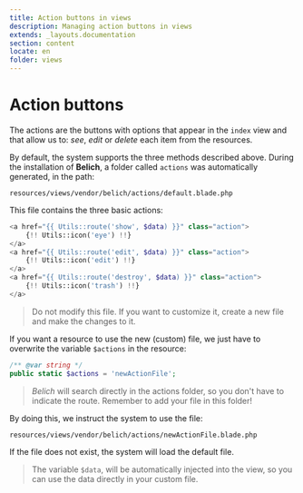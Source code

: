 ```yaml
---
title: Action buttons in views
description: Managing action buttons in views
extends: _layouts.documentation
section: content
locate: en
folder: views
---
```


# Action buttons

The actions are the buttons with options that appear in the `index` view and that allow us to: *see*, *edit* or *delete* each item from the resources.

By default, the system supports the three methods described above. During the installation of **Belich**, a folder called `actions` was automatically generated, in the path:

`resources/views/vendor/belich/actions/default.blade.php`

This file contains the three basic actions:

```php
<a href="{{ Utils::route('show', $data) }}" class="action">
    {!! Utils::icon('eye') !!}
</a>
<a href="{{ Utils::route('edit', $data) }}" class="action">
    {!! Utils::icon('edit') !!}
</a>
<a href="{{ Utils::route('destroy', $data) }}" class="action">
    {!! Utils::icon('trash') !!}
</a>
```

>Do not modify this file. If you want to customize it, create a new file and make the changes to it.

If you want a resource to use the new (custom) file, we just have to overwrite the variable `$actions` in the resource:

```php
/** @var string */
public static $actions = 'newActionFile';
```

>*Belich* will search directly in the actions folder, so you don't have to indicate the route. Remember to add your file in this folder!

By doing this, we instruct the system to use the file:

`resources/views/vendor/belich/actions/newActionFile.blade.php`

If the file does not exist, the system will load the default file.

>The variable `$data`, will be automatically injected into the view, so you can use the data directly in your custom file.
